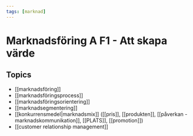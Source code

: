 ```yaml
---
tags: [marknad]
---
```

# Marknadsföring A F1 - Att skapa värde

## Topics
- [[marknadsföring]]
- [[marknadsföringsprocess]]
- [[marknadsföringsorientering]]
- [[marknadsegmentering]]
- [[konkurrensmedel|marknadsmix]] ([[pris]], [[produkten]], [[påverkan - marknadskommunikation]], [[PLATS]], [[promotion]])
- [[customer relationship management]]